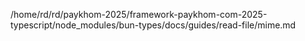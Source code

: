/home/rd/rd/paykhom-2025/framework-paykhom-com-2025-typescript/node_modules/bun-types/docs/guides/read-file/mime.md